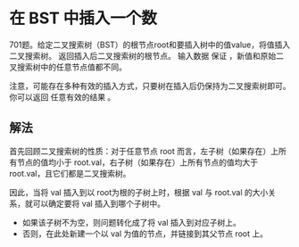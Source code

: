 # 在 BST 中插入一个数

701题。给定二叉搜索树（BST）的根节点root和要插入树中的值value，将值插入二叉搜索树。 返回插入后二叉搜索树的根节点。 输入数据 保证 ，新值和原始二叉搜索树中的任意节点值都不同。

注意，可能存在多种有效的插入方式，只要树在插入后仍保持为二叉搜索树即可。 你可以返回 任意有效的结果 。
## 解法
首先回顾二叉搜索树的性质：对于任意节点 root 而言，左子树（如果存在）上所有节点的值均小于 root.val，右子树（如果存在）上所有节点的值均大于root.val，且它们都是二叉搜索树。

因此，当将 val 插入到以 root为根的子树上时，根据 val 与 root.val 的大小关系，就可以确定要将 val 插入到哪个子树中。

- 如果该子树不为空，则问题转化成了将 val 插入到对应子树上。
- 否则，在此处新建一个以 val 为值的节点，并链接到其父节点 root 上。